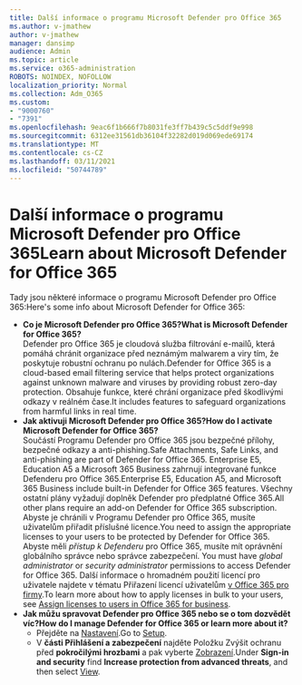 ```yaml
---
title: Další informace o programu Microsoft Defender pro Office 365
ms.author: v-jmathew
author: v-jmathew
manager: dansimp
audience: Admin
ms.topic: article
ms.service: o365-administration
ROBOTS: NOINDEX, NOFOLLOW
localization_priority: Normal
ms.collection: Adm_O365
ms.custom:
- "9000760"
- "7391"
ms.openlocfilehash: 9eac6f1b666f7b8031fe3ff7b439c5c5ddf9e998
ms.sourcegitcommit: 6312ee31561db36104f32282d019d069ede69174
ms.translationtype: MT
ms.contentlocale: cs-CZ
ms.lasthandoff: 03/11/2021
ms.locfileid: "50744789"
---
```

# <a name="learn-about-microsoft-defender-for-office-365"></a><span data-ttu-id="05c2a-102">Další informace o programu Microsoft Defender pro Office 365</span><span class="sxs-lookup"><span data-stu-id="05c2a-102">Learn about Microsoft Defender for Office 365</span></span>

<span data-ttu-id="05c2a-103">Tady jsou některé informace o programu Microsoft Defender pro Office 365:</span><span class="sxs-lookup"><span data-stu-id="05c2a-103">Here's some info about Microsoft Defender for Office 365:</span></span>

- <span data-ttu-id="05c2a-104">**Co je Microsoft Defender pro Office 365?**</span><span class="sxs-lookup"><span data-stu-id="05c2a-104">**What is Microsoft Defender for Office 365?**</span></span>  
    <span data-ttu-id="05c2a-105">Defender pro Office 365 je cloudová služba filtrování e-mailů, která pomáhá chránit organizace před neznámým malwarem a viry tím, že poskytuje robustní ochranu po nulách.</span><span class="sxs-lookup"><span data-stu-id="05c2a-105">Defender for Office 365 is a cloud-based email filtering service that helps protect organizations against unknown malware and viruses by providing robust zero-day protection.</span></span> <span data-ttu-id="05c2a-106">Obsahuje funkce, které chrání organizace před škodlivými odkazy v reálném čase.</span><span class="sxs-lookup"><span data-stu-id="05c2a-106">It includes features to safeguard organizations from harmful links in real time.</span></span>
- <span data-ttu-id="05c2a-107">**Jak aktivuji Microsoft Defender pro Office 365?**</span><span class="sxs-lookup"><span data-stu-id="05c2a-107">**How do I activate Microsoft Defender for Office 365?**</span></span>  
    <span data-ttu-id="05c2a-108">Součástí Programu Defender pro Office 365 jsou bezpečné přílohy, bezpečné odkazy a anti-phishing.</span><span class="sxs-lookup"><span data-stu-id="05c2a-108">Safe Attachments, Safe Links, and anti-phishing are part of Defender for Office 365.</span></span> <span data-ttu-id="05c2a-109">Enterprise E5, Education A5 a Microsoft 365 Business zahrnují integrované funkce Defenderu pro Office 365.</span><span class="sxs-lookup"><span data-stu-id="05c2a-109">Enterprise E5, Education A5, and Microsoft 365 Business include built-in Defender for Office 365 features.</span></span> <span data-ttu-id="05c2a-110">Všechny ostatní plány vyžadují doplněk Defender pro předplatné Office 365.</span><span class="sxs-lookup"><span data-stu-id="05c2a-110">All other plans require an add-on Defender for Office 365 subscription.</span></span> <span data-ttu-id="05c2a-111">Abyste je chránili v Programu Defender pro Office 365, musíte uživatelům přiřadit příslušné licence.</span><span class="sxs-lookup"><span data-stu-id="05c2a-111">You need to assign the appropriate licenses to your users to be protected by Defender for Office 365.</span></span> <span data-ttu-id="05c2a-112">Abyste měli *přístup k Defenderu* pro Office 365, musíte mít oprávnění globálního správce nebo správce zabezpečení. </span><span class="sxs-lookup"><span data-stu-id="05c2a-112">You must have *global administrator* or *security administrator* permissions to access Defender for Office 365.</span></span> <span data-ttu-id="05c2a-113">Další informace o hromadném použití licencí pro uživatele najdete v tématu Přiřazení licencí uživatelům [v Office 365 pro firmy](https://go.microsoft.com/fwlink/?linkid=2093435).</span><span class="sxs-lookup"><span data-stu-id="05c2a-113">To learn more about how to apply licenses in bulk to your users, see [Assign licenses to users in Office 365 for business](https://go.microsoft.com/fwlink/?linkid=2093435).</span></span>
- <span data-ttu-id="05c2a-114">**Jak můžu spravovat Defender pro Office 365 nebo se o tom dozvědět víc?**</span><span class="sxs-lookup"><span data-stu-id="05c2a-114">**How do I manage Defender for Office 365 or learn more about it?**</span></span>  
  - <span data-ttu-id="05c2a-115">Přejděte na [Nastavení](https://go.microsoft.com/fwlink/p/?linkid=2075721).</span><span class="sxs-lookup"><span data-stu-id="05c2a-115">Go to [Setup](https://go.microsoft.com/fwlink/p/?linkid=2075721).</span></span>  
  - <span data-ttu-id="05c2a-116">V **části Přihlášení a zabezpečení** najděte Položku Zvýšit ochranu před **pokročilými hrozbami** a pak vyberte [Zobrazení](https://go.microsoft.com/fwlink/?linkid=2109302).</span><span class="sxs-lookup"><span data-stu-id="05c2a-116">Under **Sign-in and security** find **Increase protection from advanced threats**, and then select [View](https://go.microsoft.com/fwlink/?linkid=2109302).</span></span>

